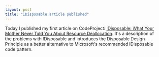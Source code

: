 ```yaml
---
layout: post
title: "IDisposable article published"
---
```

Today I published my first article on CodeProject: [IDisposable: What Your Mother Never Told You About Resource Deallocation](https://www.codeproject.com/Articles/29534/IDisposable-What-Your-Mother-Never-Told-You-About). It's a description of the problems with IDisposable and introduces the Disposable Design Principle as a better alternative to Microsoft's recommended IDisposable code pattern.

